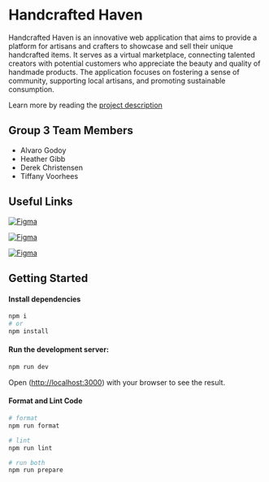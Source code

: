 # Handcrafted Haven 
Handcrafted Haven is an innovative web application that aims to provide a platform for artisans and crafters to showcase and sell their unique handcrafted items. It serves as a virtual marketplace, connecting talented creators with potential customers who appreciate the beauty and quality of handmade products. The application focuses on fostering a sense of community, supporting local artisans, and promoting sustainable consumption.

Learn more by reading the [project description](https://byui-cse.github.io/wdd430-ww-course/pages/group-project-description.html)

## Group 3 Team Members
- Alvaro Godoy
- Heather Gibb
- Derek Christensen
- Tiffany Voorhees

## Useful Links
[![Figma](https://img.shields.io/badge/Figma-Group_3_Design_File-F25425.svg?&style=for-the-badge&logo=twitter)](https://www.figma.com/design/ae7vTt3GY5Z6cgTLHkvxvv/Handcrafter-Haven-Group-3?node-id=0-1&p=f&t=P58INWCLkZ6HmBuc-0)

[![Figma](https://img.shields.io/badge/Kanban-Project_Manager-A55EFF.svg?&style=for-the-badge&logo=twitter)](https://github.com/orgs/Group3-WDD430-FullStackDev/projects/4)

[![Figma](https://img.shields.io/badge/Vercel-Dashboard-12D187.svg?&style=for-the-badge&logo=twitter)]()

## Getting Started
#### Install dependencies
```bash
npm i
# or
npm install
```

#### Run the development server:
```bash
npm run dev
```

Open ([http://localhost:3000](http://localhost:3000)) with your browser to see the result.

#### Format and Lint Code
```bash
# format
npm run format 

# lint
npm run lint

# run both
npm run prepare
```